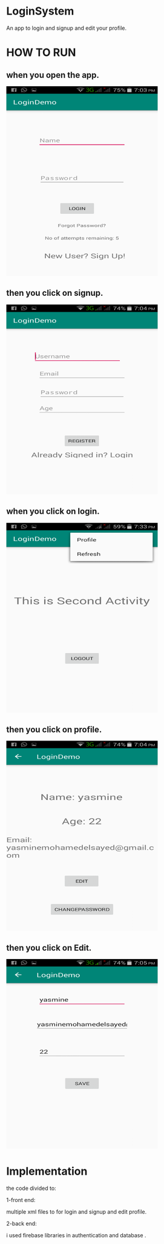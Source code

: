 # LoginSystem

An app to login and signup and edit your profile.



# HOW TO RUN

## when you open the app.

<img src='screenshots/img1.png'  width="400px"  height="500px">

## then you click on signup.
<img src='screenshots/img2.png'  width="400px" height="500px">

## when you click on login.
<img src='screenshots/img3.png'  width="400px" height="500px">

## then you click on profile.
<img src='screenshots/img4.png'  width="400px" height="500px">

## then you click on Edit.
<img src='screenshots/img5.png'  width="400px" height="500px">




# Implementation

the code divided to:

1-front end:

multiple xml files to for login and signup and edit profile.

2-back end:

i used firebase libraries in authentication and database .
